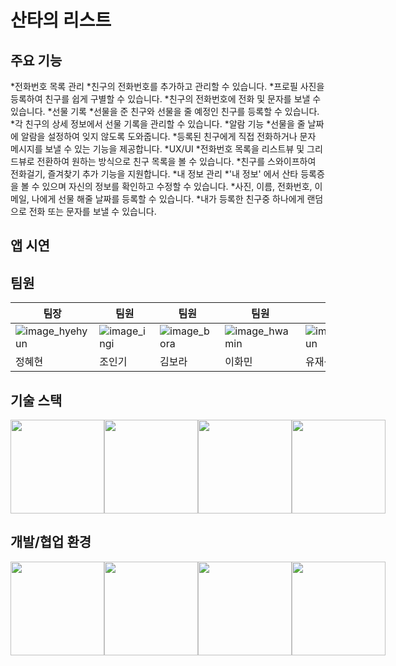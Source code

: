 # 산타의 리스트

## 주요 기능
*전화번호 목록 관리
    *친구의 전화번호를 추가하고 관리할 수 있습니다.
    *프로필 사진을 등록하여 친구를 쉽게 구별할 수 있습니다.
    *친구의 전화번호에 전화 및 문자를 보낼 수 있습니다.
*선물 기록
    *선물을 준 친구와 선물을 줄 예정인 친구를 등록할 수 있습니다.
    *각 친구의 상세 정보에서 선물 기록을 관리할 수 있습니다.
*알람 기능
    *선물을 줄 날짜에 알람을 설정하여 잊지 않도록 도와줍니다.
    *등록된 친구에게 직접 전화하거나 문자 메시지를 보낼 수 있는 기능을 제공합니다.
*UX/UI
    *전화번호 목록을 리스트뷰 및 그리드뷰로 전환하여 원하는 방식으로 친구 목록을 볼 수 있습니다.
    *친구를 스와이프하여 전화걸기, 즐겨찾기 추가 기능을 지원합니다.
*내 정보 관리
    *'내 정보' 에서 산타 등록증을 볼 수 있으며 자신의 정보를 확인하고 수정할 수 있습니다.
    *사진, 이름, 전화번호, 이메일, 나에게 선물 해줄 날짜를 등록할 수 있습니다.
    *내가 등록한 친구중 하나에게 랜덤으로 전화 또는 문자를 보낼 수 있습니다.
## 앱 시연
 
## 팀원
| 팀장 | 팀원 | 팀원 | 팀원 | 팀원 |
| --- | --- | --- | --- | --- |
| ![image_hyehyun](https://github.com/user-attachments/assets/94143fc9-4693-4987-8079-a16f5898c7fc) | ![image_ingi](https://github.com/user-attachments/assets/af073fbb-15bb-447d-a43b-7557e8adc496) | ![image_bora](https://github.com/user-attachments/assets/45d8a18a-af76-4562-9468-add2048b46cb) | ![image_hwamin](https://github.com/user-attachments/assets/26a7f86e-991a-47de-8f49-a686e86aa503) | ![image_jaesun](https://github.com/user-attachments/assets/77cbcc22-d0de-48d2-a253-58c443092c0b) |
| 정혜현 | 조인기 | 김보라 | 이화민 | 유재선 |

## 기술 스택
<div class="custom_icon_ul" style="display: flex;">
   <img src="https://github.com/user-attachments/assets/579d509a-0992-40d2-b406-bff7a09632b6" style="width: 150px;display: block;" />
   <img src="https://github.com/user-attachments/assets/8c07f3cb-67fd-4e63-925c-73e9b7bb79c9" style="width: 150px;display: block;" />
   <img src="https://github.com/user-attachments/assets/996c75d2-8d49-4fe5-b054-16d0fad1d2f6" style="width: 150px;display: block;" />
   <img src="https://github.com/user-attachments/assets/c2208ce1-675e-4a68-996d-671ea35ef259" style="width: 150px;display: block;" />
  <!-- <li style="width: 150px;">![노션](https://github.com/user-attachments/assets/579d509a-0992-40d2-b406-bff7a09632b6)</li>
  <li style="width: 150px;">![안드로이드스튜디오](https://github.com/user-attachments/assets/8c07f3cb-67fd-4e63-925c-73e9b7bb79c9)</li>
  <li style="width: 150px;">![깃](https://github.com/user-attachments/assets/996c75d2-8d49-4fe5-b054-16d0fad1d2f6)</li>
  <li style="width: 150px;">![그래들](https://github.com/user-attachments/assets/c2208ce1-675e-4a68-996d-671ea35ef259)</li> -->
</div>

## 개발/협업 환경
<div class="custom_icon_ul" style="display: flex;">
   <img src="https://github.com/user-attachments/assets/70e37a85-7ff9-4764-baba-71ad8962a2cd" style="width: 150px;display: block;" />
   <img src="https://github.com/user-attachments/assets/0c9cc0da-c6ec-4cb1-91dd-52f2b97fcd83" style="width: 150px;display: block;" />
   <img src="https://github.com/user-attachments/assets/9af2298f-f382-4837-9383-dbed130c543a" style="width: 150px;display: block;" />
   <img src="https://github.com/user-attachments/assets/8cb65185-0e55-471f-ac74-9ae7aa7b7060" style="width: 150px;display: block;" />
   <!-- <li style="width: 150px;">![코틀린](https://github.com/user-attachments/assets/70e37a85-7ff9-4764-baba-71ad8962a2cd)</li>
   <li style="width: 150px;">![피그마](https://github.com/user-attachments/assets/0c9cc0da-c6ec-4cb1-91dd-52f2b97fcd83)</li>
   <li style="width: 150px;">![슬랙](https://github.com/user-attachments/assets/9af2298f-f382-4837-9383-dbed130c543a)</li>
   <li style="width: 150px;">![깃허브](https://github.com/user-attachments/assets/8cb65185-0e55-471f-ac74-9ae7aa7b7060)</li> -->
</div>
 



